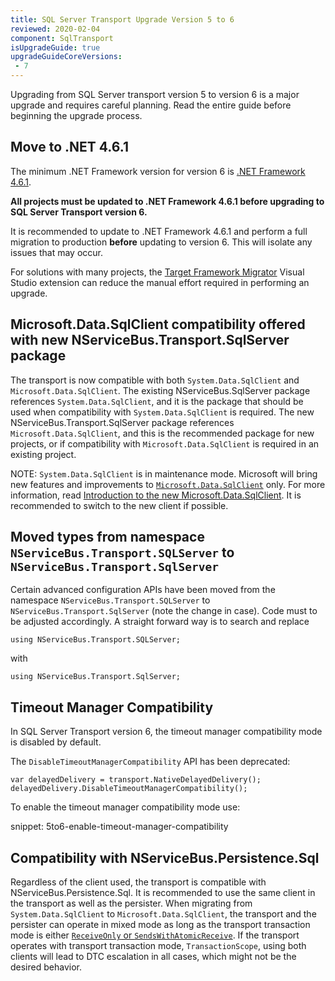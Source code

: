 ```yaml
---
title: SQL Server Transport Upgrade Version 5 to 6
reviewed: 2020-02-04
component: SqlTransport
isUpgradeGuide: true
upgradeGuideCoreVersions:
 - 7
---
```


Upgrading from SQL Server transport version 5 to version 6 is a major upgrade and requires careful planning. Read the entire guide before beginning the upgrade process.

## Move to .NET 4.6.1

The minimum .NET Framework version for version 6 is [.NET Framework 4.6.1](https://dotnet.microsoft.com/download/dotnet-framework/net461).

**All projects must be updated to .NET Framework 4.6.1 before upgrading to SQL Server Transport version 6.**

It is recommended to update to .NET Framework 4.6.1 and perform a full migration to production **before** updating to version 6. This will isolate any issues that may occur.

For solutions with many projects, the [Target Framework Migrator](https://marketplace.visualstudio.com/items?itemName=PavelSamokha.TargetFrameworkMigrator) Visual Studio extension can reduce the manual effort required in performing an upgrade.

## Microsoft.Data.SqlClient compatibility offered with new NServiceBus.Transport.SqlServer package

The transport is now compatible with both `System.Data.SqlClient` and `Microsoft.Data.SqlClient`. The existing NServiceBus.SqlServer package references `System.Data.SqlClient`, and it is the package that should be used when compatibility with `System.Data.SqlClient` is required.
The new NServiceBus.Transport.SqlServer package references `Microsoft.Data.SqlClient`, and this is the recommended package for new projects, or if compatibility with `Microsoft.Data.SqlClient` is required in an existing project.

NOTE: `System.Data.SqlClient` is in maintenance mode. Microsoft will bring new features and improvements to [`Microsoft.Data.SqlClient`](https://www.nuget.org/packages/Microsoft.Data.SqlClient/) only. For more information, read [Introduction to the new Microsoft.Data.SqlClient](https://devblogs.microsoft.com/dotnet/introducing-the-new-microsoftdatasqlclient/). It is recommended to switch to the new client if possible.

## Moved types from namespace `NServiceBus.Transport.SQLServer` to `NServiceBus.Transport.SqlServer`

Certain advanced configuration APIs have been moved from the namespace `NServiceBus.Transport.SQLServer` to `NServiceBus.Transport.SqlServer` (note the change in case). Code must to be adjusted accordingly. A straight forward way is to search and replace

```
using NServiceBus.Transport.SQLServer;
```

with

```
using NServiceBus.Transport.SqlServer;
```

## Timeout Manager Compatibility

In SQL Server Transport version 6, the timeout manager compatibility mode is disabled by default.

The `DisableTimeoutManagerCompatibility` API has been deprecated:

```
var delayedDelivery = transport.NativeDelayedDelivery();
delayedDelivery.DisableTimeoutManagerCompatibility();
```

To enable the timeout manager compatibility mode use:

snippet: 5to6-enable-timeout-manager-compatibility

## Compatibility with NServiceBus.Persistence.Sql

Regardless of the client used, the transport is compatible with NServiceBus.Persistence.Sql. It is recommended to use the same client in the transport as well as the persister. When migrating from `System.Data.SqlClient` to `Microsoft.Data.SqlClient`, the transport and the persister can operate in mixed mode as long as the transport transaction mode is either [`ReceiveOnly` or `SendsWithAtomicReceive`](/transports/sql/transactions.md). If the transport operates with transport transaction mode, `TransactionScope`, using both clients will lead to DTC escalation in all cases, which might not be the desired behavior.